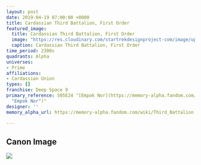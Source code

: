 ```yaml
---
layout: post
date: 2019-04-19 07:00:00 +0000
title: Cardassian Third Battalion, First Order
featured_image:
  title: Cardassian Third Battalion, First Order
  image: "https://res.cloudinary.com/startrekdesignproject-com/image/upload/v1555712498/ThirdBatallion.png"
  caption: Cardassian Third Battalion, First Order
time_period: 2300s
quadrants: Alpha
universes:
- Prime
affiliations:
- Cardassian Union
types: []
franchise: Deep Space 9
primary_reference: S05E24 "[Empok Nor](https://memory-alpha.fandom.com/wiki/Empok_Nor
  "Empok Nor")"
designer: ''
memory_alpha_url: https://memory-alpha.fandom.com/wiki/Third_Battalion

---
```

## Canon Image

![](https://res.cloudinary.com/startrekdesignproject-com/image/upload/v1555712498/ThirdBatallion1.jpg)